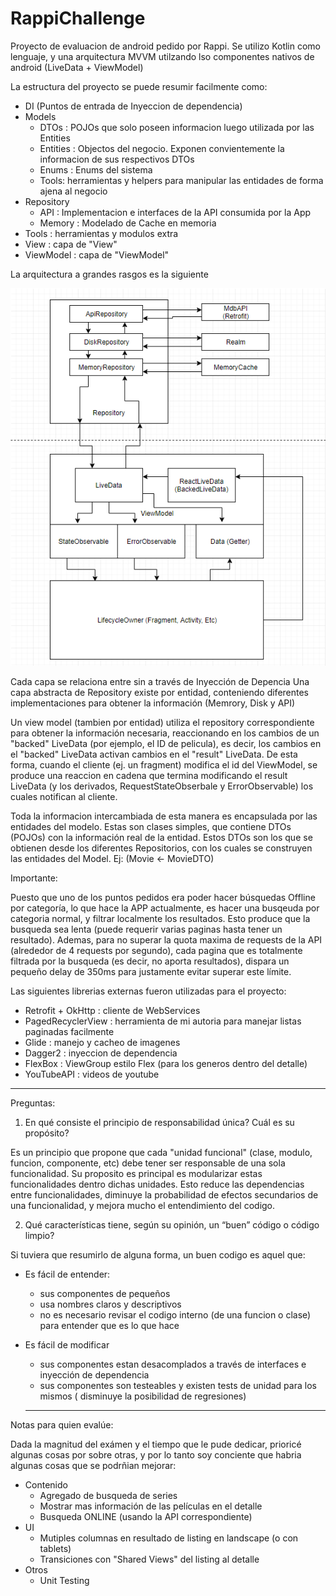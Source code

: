 # RappiChallenge

Proyecto de evaluacion de android pedido por Rappi.
Se utilizo Kotlin como lenguaje, y una arquitectura MVVM utilzando lso componentes nativos de android (LiveData + ViewModel)

La estructura del proyecto se puede resumir facilmente como:

* DI (Puntos de entrada de Inyeccion de dependencia)
* Models
  * DTOs : POJOs que solo poseen informacion luego utilizada por las Entities
  * Entities : Objectos del negocio. Exponen convientemente la informacion de sus respectivos DTOs
  * Enums : Enums del sistema
  * Tools: herramientas y helpers para manipular las entidades de forma ajena al negocio
* Repository 
  * API : Implementacion e interfaces de la API consumida por la App
  * Memory : Modelado de Cache en memoria
* Tools : herramientas y modulos extra
* View : capa de "View"
* ViewModel : capa de "ViewModel"

La arquitectura a grandes rasgos es la siguiente

![alt text](https://github.com/JMLeiva/RappiChallenge/blob/master/RepoPictures/Architecture.png)

Cada capa se relaciona entre sin a través de Inyección de Depencia
Una capa abstracta de Repository existe por entidad, conteniendo diferentes implementaciones para obtener la información (Memrory, Disk y API)

Un view model (tambien por entidad) utiliza el repository correspondiente para obtener la información necesaria, reaccionando en los cambios de un
"backed" LiveData (por ejemplo, el ID de pelicula), es decir, los cambios en el "backed" LiveData activan cambios en el "result" LiveData.
De esta forma, cuando el cliente (ej. un fragment) modifica el id del ViewModel, se produce una reaccion en cadena que termina modificando el result LiveData (y los derivados, RequestStateObserbale y ErrorObservable) los cuales notifican al cliente.

Toda la informacion intercambiada de esta manera es encapsulada por las entidades del modelo. Estas son clases simples, que contiene DTOs (POJOs) con la información real de la entidad. 
Estos DTOs son los que se obtienen desde los diferentes Repositorios, con los cuales se construyen las entidades del Model.
Ej: (Movie <- MovieDTO)

Importante: 

Puesto que uno de los puntos pedidos era poder hacer búsquedas Offline por categoría, lo que hace la APP actualmente, es hacer una busqeuda por categoria normal, y filtrar localmente los resultados. Esto produce que la busqueda sea lenta (puede requerir varias paginas hasta tener un resultado). Ademas, para no superar la quota maxima de requests de la API (alrededor de 4 requests por segundo), cada pagina que es totalmente filtrada por la busqueda (es decir, no aporta resultados), dispara un pequeño delay de 350ms para justamente evitar superar este límite.


Las siguientes librerias externas fueron utilizadas para el proyecto:

* Retrofit + OkHttp : cliente de WebServices
* PagedRecyclerView : herramienta de mi autoria para manejar listas paginadas facilmente
* Glide : manejo y cacheo de imagenes
* Dagger2 : inyeccion de dependencia
* FlexBox : ViewGroup estilo Flex (para los generos dentro del detalle)
* YouTubeAPI : videos de youtube

----------------------------------------------------------------------------------------------------------------------------------

Preguntas: 

1. En qué consiste el principio de responsabilidad única? Cuál es su propósito?

Es un principio que propone que cada "unidad funcional" (clase, modulo, funcion, componente, etc) debe tener ser responsable de una sola funcionalidad.
Su proposito es principal es modularizar estas funcionalidades dentro dichas unidades. Esto reduce las dependencias entre funcionalidades, diminuye la probabilidad de efectos secundarios de una funcionalidad, y mejora mucho el entendimiento del codigo.

2. Qué características tiene, según su opinión, un “buen” código o código limpio?

Si tuviera que resumirlo de alguna forma, un buen codigo es aquel que:
* Es fácil de entender: 
  * sus componentes de pequeños
  * usa nombres claros y descriptivos
  * no es necesario revisar el codigo interno (de una funcion o clase) para entender que es lo que hace
* Es fácil de modificar
  * sus componentes estan desacomplados a través de interfaces e inyección de dependencia
  * sus componentes son testeables y existen tests de unidad para los mismos ( disminuye la posibilidad de regresiones)
  
  ----------------------------------------------------------------------------------------------------------------------------------
  
Notas para quien evalúe: 
  
  Dada la magnitud del exámen y el tiempo que le pude dedicar, prioricé algunas cosas por sobre otras, y por lo tanto soy conciente que habria algunas cosas que se podrñian mejorar:
  
* Contenido
  * Agregado de busqueda de series
  * Mostrar mas información de las películas en el detalle
  * Busqueda ONLINE (usando la API correspondiente)
* UI
  * Mutiples columnas en resultado de listing en landscape (o con tablets)
  * Transiciones con "Shared Views" del listing al detalle
* Otros
  * Unit Testing

 
